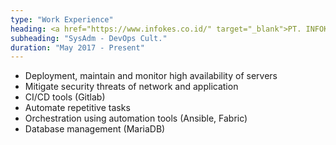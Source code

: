 ```yaml
---
type: "Work Experience"
heading: <a href="https://www.infokes.co.id/" target="_blank">PT. INFOKES</a>
subheading: "SysAdm - DevOps Cult."
duration: "May 2017 - Present"
---
```

- Deployment, maintain and monitor high availability of servers 
- Mitigate security threats of network and application 
- CI/CD tools (Gitlab)
- Automate repetitive tasks
- Orchestration using automation tools (Ansible, Fabric)
- Database management (MariaDB)
